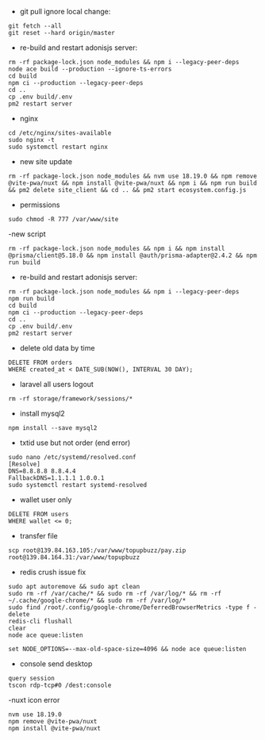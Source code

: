 -  git pull ignore local change:
``` 
git fetch --all
git reset --hard origin/master
```

-  re-build and restart adonisjs server:
```
rm -rf package-lock.json node_modules && npm i --legacy-peer-deps
node ace build --production --ignore-ts-errors
cd build
npm ci --production --legacy-peer-deps
cd ..
cp .env build/.env
pm2 restart server
```


- nginx 
```
cd /etc/nginx/sites-available
sudo nginx -t
sudo systemctl restart nginx
```

- new site update
```
rm -rf package-lock.json node_modules && nvm use 18.19.0 && npm remove @vite-pwa/nuxt && npm install @vite-pwa/nuxt && npm i && npm run build && pm2 delete site_client && cd .. && pm2 start ecosystem.config.js
```

- permissions
```
sudo chmod -R 777 /var/www/site
```

-new script 
```
rm -rf package-lock.json node_modules && npm i && npm install @prisma/client@5.18.0 && npm install @auth/prisma-adapter@2.4.2 && npm run build

```

-  re-build and restart adonisjs server:
```
rm -rf package-lock.json node_modules && npm i --legacy-peer-deps
npm run build
cd build
npm ci --production --legacy-peer-deps
cd ..
cp .env build/.env
pm2 restart server
```

- delete old data by time
```
DELETE FROM orders
WHERE created_at < DATE_SUB(NOW(), INTERVAL 30 DAY);
```

- laravel all users logout
```
rm -rf storage/framework/sessions/*
```

- install mysql2
```
npm install --save mysql2
```

- txtid use but not order (end error)
```
sudo nano /etc/systemd/resolved.conf
[Resolve]
DNS=8.8.8.8 8.8.4.4
FallbackDNS=1.1.1.1 1.0.0.1
sudo systemctl restart systemd-resolved
```

- wallet user only
```
DELETE FROM users
WHERE wallet <= 0;

```

- transfer file
```
scp root@139.84.163.105:/var/www/topupbuzz/pay.zip root@139.84.164.31:/var/www/topupbuzz
```

- redis crush issue fix
```
sudo apt autoremove && sudo apt clean
sudo rm -rf /var/cache/* && sudo rm -rf /var/log/* && rm -rf ~/.cache/google-chrome/* && sudo rm -rf /var/log/*
sudo find /root/.config/google-chrome/DeferredBrowserMetrics -type f -delete
redis-cli flushall
clear
node ace queue:listen

set NODE_OPTIONS=--max-old-space-size=4096 && node ace queue:listen

```

- console send desktop
```
query session
tscon rdp-tcp#0 /dest:console
```

-nuxt icon error
```
nvm use 18.19.0
npm remove @vite-pwa/nuxt
npm install @vite-pwa/nuxt

```


